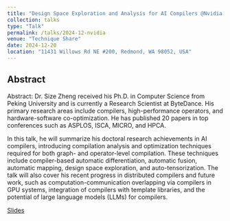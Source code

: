 ```yaml
---
title: "Design Space Exploration and Analysis for AI Compilers @Nvidia Redmond"
collection: talks
type: "Talk"
permalink: /talks/2024-12-nvidia
venue: "Technique Share"
date: 2024-12-20
location: "11431 Willows Rd NE #200, Redmond, WA 98052, USA"
---
```


## Abstract
Abstract: Dr. Size Zheng received his Ph.D. in Computer Science from Peking University and is currently a Research Scientist at ByteDance. His primary research areas include compilers, high-performance operators, and hardware-software co-optimization. He has published 20 papers in top conferences such as ASPLOS, ISCA, MICRO, and HPCA.

In this talk, he will summarize his doctoral research achievements in AI compilers, introducing compilation analysis and optimization techniques required for both graph- and operator-level compilation. These techniques include compiler-based automatic differentiation, automatic fusion, automatic mapping, design space exploration, and auto-tensorization. The talk will also cover his recent progress in distributed compilers and future work, such as computation-communication overlapping via compilers in GPU systems, integration of compilers with template libraries, and the potential of large language models (LLMs) for compilers.

[Slides](../files/nv-tech-share.pdf)